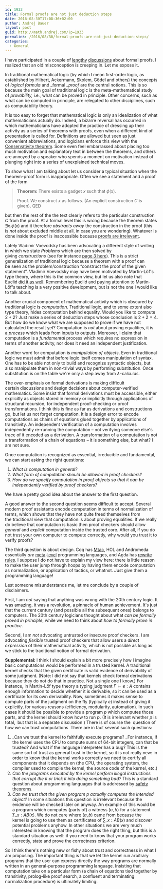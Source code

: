 ```yaml
---
id: 1933
title: Formal proofs are not just deduction steps
date: 2016-08-30T17:08:36+02:00
author: Andrej Bauer
layout: post
guid: http://math.andrej.com/?p=1933
permalink: /2016/08/30/formal-proofs-are-not-just-deduction-steps/
categories:
  - General
---
```

I have participated in a couple of [lengthy](http://math.andrej.com/2016/08/09/what-is-a-formal-proof/) [discussions](https://golem.ph.utexas.edu/category/2016/08/what_is_a_formal_proof.html) about formal proofs. I realized that an old misconception is creeping in. Let me expose it.

<!--more-->

In traditional mathematical logic (by which I mean first-order logic, as established by Hilbert, Ackermann, Skolem, Gödel and others) the concepts of _logical formula_ and _formal __proof_ are the central notions. This is so because the main goal of traditional logic is the meta-mathematical study of _provability,_ i.e., what can be proved in principle. Other concerns, such as what can be computed in principle, are relegated to other disciplines, such as computability theory.

It is too easy to forget that mathematical logic is only an idealization of what mathematicians actually do. Indeed, a bizarre reversal has occurred in which mathematicians have adopted the practice of dressing up their activity as a series of theorems with proofs, even when a different kind of presentation is called for. Definitions are allowed but seen as just convenient abbreviations, and logicians enforce this view with the [Conservativity theorem](https://en.wikipedia.org/wiki/Conservativity_theorem). Some even feel embarrassed about placing too much motivation and explanatory text in between the theorems, and others are annoyed by a speaker who spends a moment on motivation instead of plunging right into a series of unexplained technical moves.

To show what I am talking about let us consider a typical situation when the theorem-proof form is inappropriate. Often we see a statement and a proof of the form

> **Theorem:** There exists a gadget $x$ such that $\phi(x)$.
> 
> Proof. We construct $x$ as follows. (An explicit construction $C$ is given). QED

but then the rest of the the text clearly refers to the particular construction $C$ from the proof. At a formal level this is wrong because the theorem states $\exists x . \phi(x)$ and it therefore _abstracts away_ the construction in the proof (this is _not_ about excluded middle at all, in case you are wondering). Whatever is done inside the proof is inaccessible because [proofs are irrelevant](https://www.cs.cmu.edu/~fp/courses/15317-f08/lectures/08-irrelevance.pdf).

Lately Vladimir Voevodsky has been advocating a different style of writing in which we state _Problems_ which are then solved by giving _constructions_ (see for instance [page 3 here](http://arxiv.org/pdf/1601.02158v1.pdf))_._ This is a strict generalization of traditional logic because a theorem with a proof can be seen as the problem/construction “construct the proof of the given statement”. Vladimir Voevodsky may have been motivated by Martin-Löf's type theory, where this is the common view, but let us also note that Euclid [did it as well](http://aleph0.clarku.edu/~djoyce/java/elements/bookIV/propIV10.html). Remembering Euclid and paying attention to Martin-Löf's teaching is a very positive development, but is not the one I would like to talk about.

Another crucial component of mathematical activity which is obscured by traditional logic is _computation_. Traditional logic, and to some extent also type theory, hides computation behind equality. Would you like to compute $2 + 2$? Just make a series of deduction steps whose conclusion is $2 + 2 = 4$. But how do we know what we are supposed to prove if we have not calculated the result yet? Computation is _not_ about proving equalities, it is a _process_ which leads from inputs to outputs. Moreover, I claim that computation is a _fundamental_ process which requires no expression in terms of another activity, nor does it need an independent justification.

Another word for computation is _manipulation of objects_. Even in traditional logic we must admit that before logic itself comes manipulation of syntax. One has to be able not only to build and recognize syntactic objects, but also manipulate them in non-trivial ways by performing substitution. Once substitution is on the table we're only a step away from $\lambda$-calculus.

The over-emphasis on formal derivations is making difficult certain discussions and design decisions about computer-verified mathematics. Some insist that formal derivations must be accessible, either explicitly as objects stored in memory or implicitly through applications of structural recursion, for independent proof-checking or proof transformations. I think this is fine as far as derivations and constructions go, but let us not forget computation. It is a design error to encode computations as chains of equations glued together by applications of transitivity. An independent verification of a computation involves independently re-running the computation – not verifying someone else's trace of it encoded as a derivation. A transformation of a computation is not a transformation of a chain of equations – it is something else, but what? I am not sure.

Once computation is recognized as essential, irreducible and fundamental, we can start asking the right questions:

  1. _What is computation in general?_
  2. _What form of computation should be allowed in proof checkers?_
  3. _How do we specify computation in proof objects so that it can be independently verified by proof checkers?_

We have a pretty good idea about the answer to the first question.

A good answer to the second question seems difficult to accept. Several modern proof assistants encode computation in terms of normalization of terms, which shows that they have not quite freed themselves from the traditional view that computation is about proving equalities. If we really do believe that computation is basic then proof checkers should allow _general_ and _explicit_ computation inside the trusted core. After all, if you do not trust your own computer to compute correctly, why would you trust it to verify proofs?

The third question is about design. Coq has [Mtac](http://plv.mpi-sws.org/mtac/), HOL and Andromeda essentially _are_ [meta](http://www.ocaml.org/)-[level](http://andromedans.github.io/andromeda/meta-language.html) programming languages, and Agda has [rewrite rules](http://www.types2016.uns.ac.rs/images/abstracts/cockx.pdf). I suppose I do not have to explain my view here: there is little reason to make the user jump through hoops by having them encode computation as normalization, or application of tactics, or whatnot. Just give them a programming language!

Lest someone misunderstands me, let me conclude by a couple of disclaimers.

First, I am _not_ saying that anything was wrong with the 20th century logic. It was amazing, it was a revolution, a pinnacle of human achievement. It's just that the current century (and possible all the subsequent ones) belongs to computers. The 20th century logicians thought about what _can be formally proved in principle_, while we need to think about _how to formally prove in practice_.

Second, I am _not_ advocating untrusted or insecure proof checkers. I am advocating _flexible_ trusted proof checkers that allow users a _direct expression_ of their mathematical activity, which is not possible as long as we stick to the traditional notion of formal derivation.

**Supplemental:** I think I should explain a bit more precisely how I imagine basic computations would be performed in a trusted kernel. A traditional kernel checks that the given certificate is valid evidence of derivability of some judgment. (Note: I did not say that kernels check formal derivations because they do not do that in practice. Not a single one I know.) For instance, in Martin-Löf type theory a typing judgment $\Gamma \vdash e : A$ contains enough information to decide whether it is derivable, so it can be used as a certificate for its own derivability. Now, sometimes it makes sense to compute parts of the judgment on the fly (typically $e$) instead of giving it explicitly, for various reasons (efficiency, modularity, automation). In such cases it should be possible to provide a program $p$ which computes those parts, and the kernel should know how to run $p$. (It is irrelevant whether $p$ is total,  but that is a separate discussion.) There is of course the  question of how we can trust computations. There are in fact several such questions:

  1. _Can we trust the kernel to faithfully execute programs? _For instance, if the kernel uses the CPU to compute sums of 64-bit integers, can that be trusted? And what if the language interpreter has a bug? This is the same sort of trust as general trust in the kernel, so it is not really new: in order to know that the kernel works correctly we need to certify all components that it depends on (the CPU, the operating system, the compiler used to compile the kernel, the source code of the kernel, etc.)
  2. _Can the programs executed by the kernel perform illegal instructions that corrupt the it or trick it into doing something bad?_ This is a standard question about programming languages that is addressed by [safety theorems](https://www.cs.cmu.edu/~fp/courses/15312-f04/handouts/06-safety.pdf).
  3. _Can we trust that the given program $p$ actually computes the intended object?_ In some situations this question is irrelevant because the evidence will be checked later on anyway. An example of this would be a program which computes (parts of) a witness $(a,b)$ for a statement $\sum\_{x : A} B(x)$. We do not care where $(a,b)$ came from because the kernel is going to use them as certificates of $\sum\_{x : A} B(x)$ and discover potential problems anyhow. In other situations we are very much interested in knowing that the program does the right thing, but this is a standard situation as well: if you need to know that your program works correctly, state and prove the correctness criterion.

So I think there's nothing new or fishy about trust and correctness in what I am proposing. The important thing is that we let the kernel run arbitrary programs that the user can express directly the way programs are normally written in an general-purpose programming language. Insisting that computation take on a particular form (a chain of equations tied together by transitivity, prolog-like proof search, a confluent and terminating normalization procedure) is ultimately limiting.
